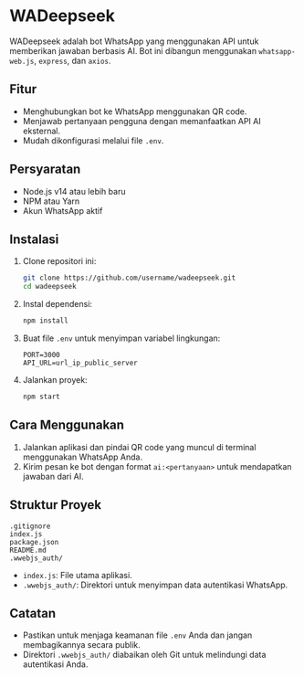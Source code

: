 # WADeepseek

WADeepseek adalah bot WhatsApp yang menggunakan API untuk memberikan jawaban berbasis AI. Bot ini dibangun menggunakan `whatsapp-web.js`, `express`, dan `axios`.

## Fitur

- Menghubungkan bot ke WhatsApp menggunakan QR code.
- Menjawab pertanyaan pengguna dengan memanfaatkan API AI eksternal.
- Mudah dikonfigurasi melalui file `.env`.

## Persyaratan

- Node.js v14 atau lebih baru
- NPM atau Yarn
- Akun WhatsApp aktif

## Instalasi

1. Clone repositori ini:

   ```bash
   git clone https://github.com/username/wadeepseek.git
   cd wadeepseek
   ```

2. Instal dependensi:

   ```bash
   npm install
   ```

3. Buat file `.env` untuk menyimpan variabel lingkungan:

   ```env
   PORT=3000
   API_URL=url_ip_public_server
   ```

4. Jalankan proyek:

   ```bash
   npm start
   ```

## Cara Menggunakan

1. Jalankan aplikasi dan pindai QR code yang muncul di terminal menggunakan WhatsApp Anda.
2. Kirim pesan ke bot dengan format `ai:<pertanyaan>` untuk mendapatkan jawaban dari AI.

## Struktur Proyek

```
.gitignore
index.js
package.json
README.md
.wwebjs_auth/
```

- `index.js`: File utama aplikasi.
- `.wwebjs_auth/`: Direktori untuk menyimpan data autentikasi WhatsApp.

## Catatan

- Pastikan untuk menjaga keamanan file `.env` Anda dan jangan membagikannya secara publik.
- Direktori `.wwebjs_auth/` diabaikan oleh Git untuk melindungi data autentikasi Anda.
